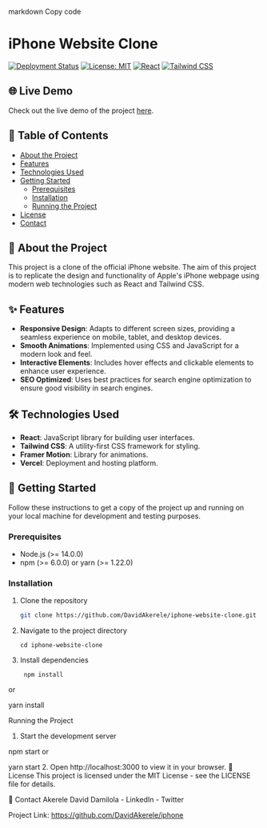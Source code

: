 markdown
Copy code
# iPhone Website Clone

[![Deployment Status](https://img.shields.io/badge/deployment-success-brightgreen)](https://david-iphone.vercel.app/)
[![License: MIT](https://img.shields.io/badge/License-MIT-yellow.svg)](https://opensource.org/licenses/MIT)
[![React](https://img.shields.io/badge/React-17.0.2-blue.svg)](https://reactjs.org/)
[![Tailwind CSS](https://img.shields.io/badge/TailwindCSS-2.2.19-blue.svg)](https://tailwindcss.com/)

## 🌐 Live Demo
Check out the live demo of the project [here](https://david-iphone.vercel.app/).

## 📖 Table of Contents
- [About the Project](#about-the-project)
- [Features](#features)
- [Technologies Used](#technologies-used)
- [Getting Started](#getting-started)
  - [Prerequisites](#prerequisites)
  - [Installation](#installation)
  - [Running the Project](#running-the-project)
- [License](#license)
- [Contact](#contact)

## 🚀 About the Project
This project is a clone of the official iPhone website. The aim of this project is to replicate the design and functionality of Apple's iPhone webpage using modern web technologies such as React and Tailwind CSS.

## ✨ Features
- **Responsive Design**: Adapts to different screen sizes, providing a seamless experience on mobile, tablet, and desktop devices.
- **Smooth Animations**: Implemented using CSS and JavaScript for a modern look and feel.
- **Interactive Elements**: Includes hover effects and clickable elements to enhance user experience.
- **SEO Optimized**: Uses best practices for search engine optimization to ensure good visibility in search engines.

## 🛠 Technologies Used
- **React**: JavaScript library for building user interfaces.
- **Tailwind CSS**: A utility-first CSS framework for styling.
- **Framer Motion**: Library for animations.
- **Vercel**: Deployment and hosting platform.

## 🏁 Getting Started
Follow these instructions to get a copy of the project up and running on your local machine for development and testing purposes.

### Prerequisites
- Node.js (>= 14.0.0)
- npm (>= 6.0.0) or yarn (>= 1.22.0)

### Installation
1. Clone the repository
   ```sh
   git clone https://github.com/DavidAkerele/iphone-website-clone.git
2. Navigate to the project directory
   ```
   cd iphone-website-clone

3. Install dependencies
   ```
    npm install
or

  yarn install

Running the Project
1. Start the development server

npm start
or

yarn start
2. Open http://localhost:3000 to view it in your browser.
📜 License
This project is licensed under the MIT License - see the LICENSE file for details.

📧 Contact
Akerele David Damilola - LinkedIn - Twitter

Project Link: https://github.com/DavidAkerele/iphone
